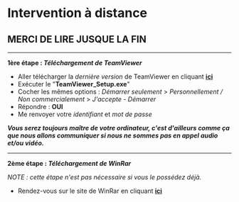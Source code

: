 # Intervention à distance

## MERCI DE LIRE JUSQUE LA FIN

---

**1ère étape : _Téléchargement de TeamViewer_**
- Aller télécharger la *dernière version* de TeamViewer en cliquant **[ici](https://www.teamviewer.com/fr/)**
- Exécuter le "**TeamViewer_Setup.exe**"
- Cocher les mêmes options : *Démarrer seulement* > *Personnellement / Non commercialement* > *J'accepte - Démarrer*
- Répondre : **OUI**
- Me renvoyer votre *identifiant* et *mot de passe*

**_Vous serez toujours maître de votre ordinateur, c'est d'ailleurs comme ça que nous allons communiquer si nous ne sommes pas en appel audio et/ou vidéo._**

---

**2ème étape : _Téléchargement de WinRar_**

*NOTE : cette étape n'est pas nécessaire si vous le possédez déjà.*

- Rendez-vous sur le site de WinRar en cliquant **[ici](https://www.win-rar.com/predownload.html?&L=10)**
